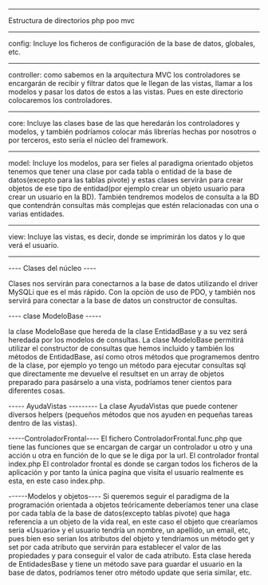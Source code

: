 
----------------------------------------------------------------------------------------------------------------------
Estructura de directorios php poo mvc
______________________________________________________________________________________________________________________

config: Incluye los ficheros de configuración de la base de datos, globales, etc.
_____________________________________________________________________________________________________________________

controller: como sabemos en la arquitectura MVC los controladores se encargarán de recibir y filtrar datos que le llegan de las vistas, llamar a los modelos y pasar los datos de estos a las vistas. Pues en este directorio colocaremos los controladores.
_____________________________________________________________________________________________________________________
core: Incluye las clases base de las que heredarán los controladores y modelos, y también podríamos colocar más librerías hechas por nosotros o por terceros, esto sería el núcleo del framework.
_____________________________________________________________________________________________________________________

model: Incluye los modelos, para ser fieles al paradigma orientado objetos tenemos que tener una clase por cada tabla o entidad de la base de datos(excepto para las tablas pivote) y estas clases servirán para crear objetos de ese tipo de entidad(por ejemplo crear un objeto usuario para crear un usuario en la BD). También tendremos modelos de consulta a la BD que contendrán consultas más complejas que estén relacionadas con una o varias entidades.
_____________________________________________________________________________________________________________________

view: Incluye las vistas, es decir, donde se imprimirán los datos y lo que verá el usuario.
_____________________________________________________________________________________________________________________

---- Clases del núcleo ----

Clases nos servirán para conectarnos a la base de datos utilizando el driver MySQLi que es el más rápido.
Con la opciòn de uso de PDO, y también nos servirá para conectar a la base de datos un constructor de consultas.

---- clase ModeloBase -----

la clase ModeloBase que hereda de la clase EntidadBase y a su vez será heredada por los modelos de consultas. La clase ModeloBase permitirá utilizar el constructor de consultas que hemos incluido y también los métodos de EntidadBase, así como otros métodos que programemos dentro de la clase, por ejemplo yo tengo un método para ejecutar consultas sql que directamente me devuelve el resultset en un array de objetos preparado para pasárselo a una vista, podríamos tener cientos para diferentes cosas.

----- AyudaVistas ---------
La clase AyudaVistas que puede contener diversos helpers (pequeños métodos que nos ayuden en pequeñas tareas dentro de las vistas).

-----ControladorFrontal----
El fichero ControladorFrontal.func.php que tiene las funciones que se encargan de cargar un controlador u otro y una acción u otra en función de lo que se le diga por la url.
El controlador frontal index.php
El controlador frontal es donde se cargan todos los ficheros de la aplicación y por tanto la única pagína que visita el usuario realmente es esta, en este caso index.php.

------Modelos y objetos----
Si queremos seguir el paradigma de la programación orientada a objetos teóricamente deberíamos tener una clase por cada tabla de la base de datos(excepto tablas pivote) que haga referencia a un objeto de la vida real, en este caso el objeto que crearíamos seria «Usuario» y el usuario tendría un nombre, un apellido, un email, etc, pues bien eso serian los atributos del objeto y tendríamos un método get y set por cada atributo que servirán para establecer el valor de las propiedades y para conseguir el valor de cada atributo. Esta clase hereda de EntidadesBase y tiene un método save para guardar el usuario en la base de datos, podríamos tener otro método update que seria similar, etc.
